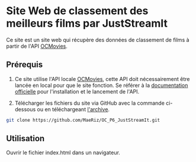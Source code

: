 # Site Web de classement des meilleurs films par JustStreamIt
Ce site est un site web qui récupère des données de classement de films à partir de l'API [OCMovies](https://github.com/OpenClassrooms-Student-Center/OCMovies-API-EN-FR).

## Prérequis

1. Ce site utilise l'API locale [OCMovies](https://github.com/OpenClassrooms-Student-Center/OCMovies-API-EN-FR), cette API doit nécessairement être lancée en local pour que le site fonction.
Se référer à la [documentation officielle](https://github.com/OpenClassrooms-Student-Center/OCMovies-API-EN-FR) pour l'installation et le lancement de l'API. 

2. Télécharger les fichiers du site via GitHub avec la commande ci-dessous ou en téléchargeant [l'archive](https://github.com/MaeRiz/OC_P6_JustStreamIt/archive/refs/heads/master.zip).
```bash
git clone https://github.com/MaeRiz/OC_P6_JustStreamIt.git
```

## Utilisation

Ouvrir le fichier index.html dans un navigateur.

